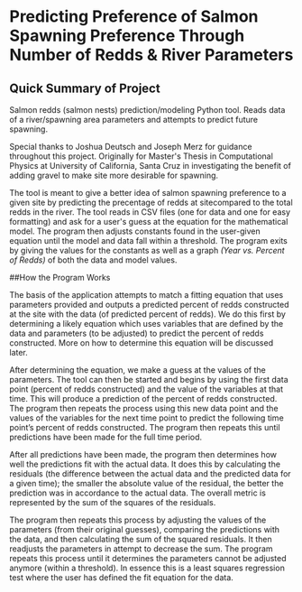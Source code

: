 Predicting Preference of Salmon Spawning Preference Through Number of Redds & River Parameters
============================

## Quick Summary of Project

Salmon redds (salmon nests) prediction/modeling Python tool. 
Reads data of a river/spawning area parameters and attempts 
to predict future spawning. 

Special thanks to Joshua Deutsch and Joseph Merz for guidance 
throughout this project. Originally for Master's Thesis in 
Computational Physics at University of California, Santa Cruz 
in investigating the benefit of adding gravel to make site 
more desirable for spawning.

The tool is meant to give a better idea of salmon spawning 
preference to a given site by predicting the precentage of 
redds at sitecompared to the total redds in the river. The
tool reads in CSV files (one for data and one for easy 
formatting) and ask for a user's guess at the equation for
the mathematical model. The program then adjusts constants
found in the user-given equation until the model and data
fall within a threshold. The program exits by giving the
values for the constants as well as a graph *(Year vs. 
Percent of Redds)* of both the data and model values.

##How the Program Works

The basis of the application attempts to match a fitting equation that uses 
parameters provided and outputs a predicted percent of redds constructed at the 
site with the data (of predicted percent of redds). We do this first by 
determining a likely equation which uses variables that are defined by the data 
and parameters (to be adjusted) to predict the percent of redds constructed. 
More on how to determine this equation will be discussed later.

After determining the equation, we make a guess at the values of the parameters. 
The tool can then be started and begins by using the first data point (percent 
of redds constructed) and the value of the variables at that time. This will 
produce a prediction of the percent of redds constructed. The program then 
repeats the process using this new data point and the values of the variables 
for the next time point to predict the following time point’s percent of redds 
constructed. The program then repeats this until predictions have been made for 
the full time period.

After all predictions have been made, the program then determines how well the 
predictions fit with the actual data. It does this by calculating the residuals 
(the difference between the actual data and the predicted data for a given time); 
the smaller the absolute value of the residual, the better the prediction was in 
accordance to the actual data. The overall metric is represented by the sum of 
the squares of the residuals.

The program then repeats this process by adjusting the values of the parameters 
(from their original guesses), comparing the predictions with the data, and then 
calculating the sum of the squared residuals. It then readjusts the parameters in 
attempt to decrease the sum. The program repeats this process until it determines 
the parameters cannot be adjusted anymore (within a threshold). In essence this 
is a least squares regression test where the user has defined the fit equation for 
the data.


